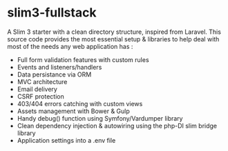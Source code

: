 # slim3-fullstack

A Slim 3 starter with a clean directory structure, inspired from Laravel. 
This source code provides the most essential setup & libraries to help deal with most of the needs any web application has : 
- Full form validation features with custom rules
- Events and listeners/handlers
- Data persistance via ORM
- MVC architecture
- Email delivery
- CSRF protection
- 403/404 errors catching with custom views
- Assets management with Bower & Gulp
- Handy debug() function using Symfony/Vardumper library
- Clean dependency injection & autowiring using the php-DI slim bridge library
- Application settings into a .env file

